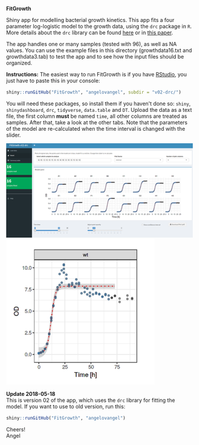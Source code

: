 **FitGrowth**

Shiny app for modelling bacterial growth kinetics.
This app fits a four parameter log-logistic model to the growth data, using the `drc` package in `R`. More details about the `drc` library can be found [here](http://bioassay.dk/introductory-dose-response-with-drc/) or in [this paper](http://journals.plos.org/plosone/article?id=10.1371/journal.pone.0146021).

The app handles one or many samples (tested with 96), as well as NA values. 
You can use the example files in this directory (growthdata16.txt and growthdata3.tab) to test the app and to see how the input files should be organized.


**Instructions:** 
The easiest way to run FitGrowth is if you have [RStudio](http://rstudio.org), you just have to paste this in your console:

```r
shiny::runGitHub("FitGrowth", "angelovangel", subdir = "v02-drc/")
```


You will need these packages, so install them if you haven't done so: `shiny`, `shinydashboard`, `drc`, `tidyverse`, `data.table` and `DT`.
Upload the data as a text file, the first column **must** be named `time`, all other columns are treated as samples. After that, take a look at the other tabs. Note that the parameters of the model are re-calculated when the time interval is changed with the slider.

![The FitGrowth app](img/Screenshot1.png)
![](img/Screenshot2.png)



**Update 2018-05-18**   
This is version 02 of the app, which uses the `drc` library for fitting the model. If you want to use to old version, run this:

```r
shiny::runGitHub("FitGrowth", "angelovangel")
```

Cheers!   
Angel